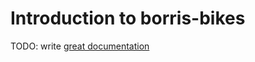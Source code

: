 # Introduction to borris-bikes

TODO: write [great documentation](http://jacobian.org/writing/what-to-write/)

